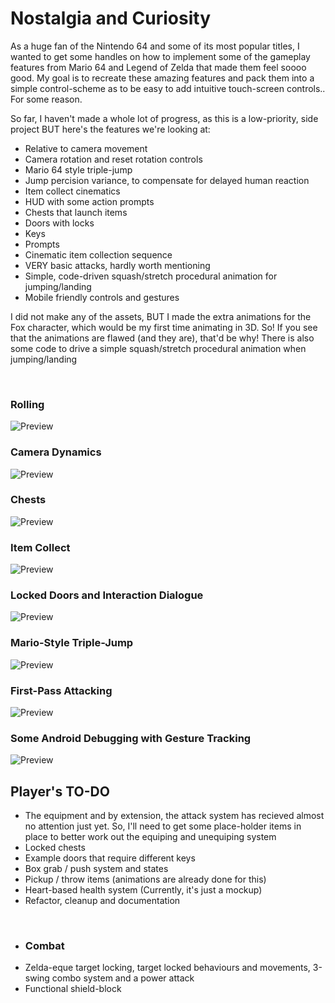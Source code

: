 # Nostalgia and Curiosity
As a huge fan of the Nintendo 64 and some of its most popular titles, I wanted to get some handles on how to implement some of the gameplay features from Mario 64 and Legend of Zelda that made them feel soooo good. My goal is to recreate these amazing features and pack them into a simple control-scheme as to be easy to add intuitive touch-screen controls.. For some reason.

So far, I haven't made a whole lot of progress, as this is a low-priority, side project BUT here's the features we're looking at:

- Relative to camera movement
- Camera rotation and reset rotation controls
- Mario 64 style triple-jump
- Jump percision variance, to compensate for delayed human reaction
- Item collect cinematics
- HUD with some action prompts
- Chests that launch items
- Doors with locks
- Keys
- Prompts
- Cinematic item collection sequence
- VERY basic attacks, hardly worth mentioning
- Simple, code-driven squash/stretch procedural animation for jumping/landing
- Mobile friendly controls and gestures 
&nbsp; 
&nbsp; 

I did not make any of the assets, BUT I made the extra animations for the Fox character, which would be my first time animating in 3D. So! If you see that the animations are flawed (and they are), that'd be why! There is also some code to drive a simple squash/stretch procedural animation when jumping/landing
&nbsp; 
&nbsp; 


&nbsp; 
&nbsp; 
### Rolling
![Preview](https://github.com/VinnNo/SimplePlatformer/blob/0b6bd98f0592c7c9db9bb8023b3bece138aadc26/Examples/Rolling.gif) 
&nbsp; 
&nbsp; 

### Camera Dynamics
![Preview](https://github.com/VinnNo/SimplePlatformer/blob/0b6bd98f0592c7c9db9bb8023b3bece138aadc26/Examples/CameraSystem.gif)
&nbsp; 
&nbsp; 

### Chests
![Preview](https://github.com/VinnNo/SimplePlatformer/blob/0b6bd98f0592c7c9db9bb8023b3bece138aadc26/Examples/Chests.gif) 
&nbsp; 
&nbsp; 

### Item Collect
![Preview](https://github.com/VinnNo/SimplePlatformer/blob/0b6bd98f0592c7c9db9bb8023b3bece138aadc26/Examples/ItemCollect.gif) 
&nbsp; 
&nbsp; 

### Locked Doors and Interaction Dialogue
![Preview](https://github.com/VinnNo/SimplePlatformer/blob/0b6bd98f0592c7c9db9bb8023b3bece138aadc26/Examples/LockedDoor.gif) 
&nbsp; 
&nbsp; 

### Mario-Style Triple-Jump
![Preview](https://github.com/VinnNo/SimplePlatformer/blob/0b6bd98f0592c7c9db9bb8023b3bece138aadc26/Examples/TripleJump.gif) 
&nbsp; 
&nbsp; 

### First-Pass Attacking
![Preview](https://github.com/VinnNo/SimplePlatformer/blob/0b6bd98f0592c7c9db9bb8023b3bece138aadc26/Examples/BasicAttack.gif) 
&nbsp; 
&nbsp; 

### Some Android Debugging with Gesture Tracking
![Preview](https://github.com/VinnNo/SimplePlatformer/blob/f2ed2b403ae870d12f8772a49012ec2ee6b5f0cd/Examples/AndroidDebug.gif) 
&nbsp; 
&nbsp; 

## Player's TO-DO
- The equipment and by extension, the attack system has recieved almost no attention just yet. So, I'll need to get some place-holder items in place to better work out the equiping and unequiping system
- Locked chests
- Example doors that require different keys
- Box grab / push system and states
- Pickup / throw items (animations are already done for this)
- Heart-based health system (Currently, it's just a mockup)
- Refactor, cleanup and documentation


&nbsp; 
- ### Combat
- Zelda-eque target locking, target locked behaviours and movements, 3-swing combo system and a power attack
- Functional shield-block 
&nbsp; 
